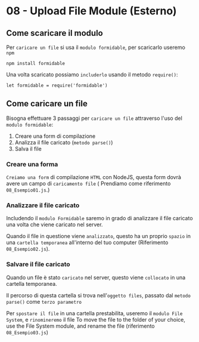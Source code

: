 # 08 - Upload File Module (Esterno)

## Come scaricare il modulo

Per `caricare un file` si usa il `modulo formidable`, per scaricarlo useremo `npm`

```
npm install formidable
```

Una volta scaricato possiamo `includerlo` usando il metodo `require()`:

```
let formidable = require('formidable')
```

## Come caricare un file

Bisogna effettuare 3 passaggi per `caricare un file` attraverso l'uso del `modulo formidable`:

1. Creare una form di compilazione
2. Analizza il file caricato (`metodo parse()`)
3. Salva il file

### Creare una forma

`Creiamo una form` di compilazione `HTML` con NodeJS, questa form dovrà avere un campo di `caricamento file`
   ( Prendiamo come riferimento `08_Esempio01.js`.)

### Analizzare il file caricato

Includendo il `modulo Formidable` saremo in grado di analizzare il file caricato una volta che viene
    caricato nel server.

Quando il file in questione viene `analizzato`, questo ha un proprio `spazio` in una `cartella temporanea`
    all'interno del tuo computer (Riferimento `08_Esempio02.js`).

### Salvare il file caricato

Quando un file è stato `caricato` nel server, questo viene `collocato` in una cartella temporanea.

Il percorso di questa cartella si trova nell'`oggetto files`, passato dal `metodo parse()` come `terzo parametro`

Per `spostare il file` in una cartella prestabilita, useremo il `modulo File System`, e `rinomineremo` il file
To move the file to the folder of your choice, use the File System module, and rename the file
    (riferimento `08_Esempio03.js`)